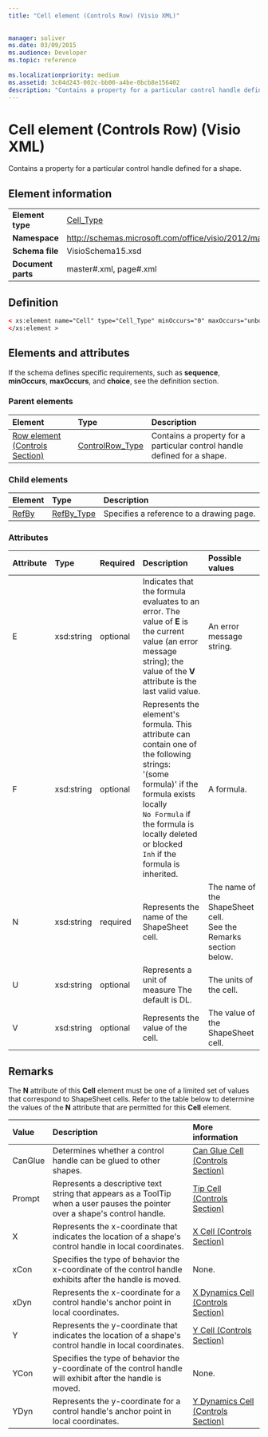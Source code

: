 ```yaml
---
title: "Cell element (Controls Row) (Visio XML)"
 
 
manager: soliver
ms.date: 03/09/2015
ms.audience: Developer
ms.topic: reference
 
ms.localizationpriority: medium
ms.assetid: 3c04d243-002c-bb00-a4be-0bcb8e156402
description: "Contains a property for a particular control handle defined for a shape."
---
```


# Cell element (Controls Row) (Visio XML)

Contains a property for a particular control handle defined for a shape.
  
## Element information

|||
|:-----|:-----|
|**Element type** <br/> |[Cell_Type](cell_type-complextypevisio-xml.md) <br/> |
|**Namespace** <br/> |http://schemas.microsoft.com/office/visio/2012/main  <br/> |
|**Schema file** <br/> |VisioSchema15.xsd  <br/> |
|**Document parts** <br/> |master#.xml, page#.xml  <br/> |
   
## Definition

```XML
< xs:element name="Cell" type="Cell_Type" minOccurs="0" maxOccurs="unbounded" >
</xs:element >
```

## Elements and attributes

If the schema defines specific requirements, such as **sequence**, **minOccurs**, **maxOccurs**, and **choice**, see the definition section. 
  
### Parent elements

|**Element**|**Type**|**Description**|
|:-----|:-----|:-----|
|[Row element (Controls Section)](row-element-controls-sectionvisio-xml.md) <br/> |[ControlRow_Type](controlrow_type-complextypevisio-xml.md) <br/> |Contains a property for a particular control handle defined for a shape.  <br/> |
   
### Child elements

|**Element**|**Type**|**Description**|
|:-----|:-----|:-----|
|[RefBy](refby-element-cell_type-complextypevisio-xml.md) <br/> |[RefBy_Type](refby_type-complextypevisio-xml.md) <br/> |Specifies a reference to a drawing page.  <br/> |
   
### Attributes

|**Attribute**|**Type**|**Required**|**Description**|**Possible values**|
|:-----|:-----|:-----|:-----|:-----|
|E  <br/> |xsd:string  <br/> |optional  <br/> |Indicates that the formula evaluates to an error. The value of **E** is the current value (an error message string); the value of the **V** attribute is the last valid value.  <br/> |An error message string.  <br/> |
|F  <br/> |xsd:string  <br/> |optional  <br/> | Represents the element's formula. This attribute can contain one of the following strings:  <br/>  '(some formula)' if the formula exists locally  <br/>  `No Formula` if the formula is locally deleted or blocked  <br/>  `Inh` if the formula is inherited.  <br/> |A formula.  <br/> |
|N  <br/> |xsd:string  <br/> |required  <br/> |Represents the name of the ShapeSheet cell.  <br/> |The name of the ShapeSheet cell.  <br/> See the Remarks section below.  <br/> |
|U  <br/> |xsd:string  <br/> |optional  <br/> |Represents a unit of measure The default is DL.  <br/> |The units of the cell.  <br/> |
|V  <br/> |xsd:string  <br/> |optional  <br/> |Represents the value of the cell.  <br/> |The value of the ShapeSheet cell.  <br/> |
   
## Remarks

The **N** attribute of this **Cell** element must be one of a limited set of values that correspond to ShapeSheet cells. Refer to the table below to determine the values of the **N** attribute that are permitted for this **Cell** element. 
  
|**Value**|**Description**|**More information**|
|:-----|:-----|:-----|
|CanGlue  <br/> |Determines whether a control handle can be glued to other shapes.  <br/> |[Can Glue Cell (Controls Section)](can-glue-cell-controls-section.md) <br/> |
|Prompt  <br/> |Represents a descriptive text string that appears as a ToolTip when a user pauses the pointer over a shape's control handle.  <br/> |[Tip Cell (Controls Section)](tip-cell-controls-section.md) <br/> |
|X  <br/> |Represents the x-coordinate that indicates the location of a shape's control handle in local coordinates.  <br/> |[X Cell (Controls Section)](x-cell-controls-section.md) <br/> |
|xCon  <br/> |Specifies the type of behavior the x-coordinate of the control handle exhibits after the handle is moved.  <br/> |None.  <br/> |
|xDyn  <br/> |Represents the x-coordinate for a control handle's anchor point in local coordinates.  <br/> |[X Dynamics Cell (Controls Section)](x-dynamics-cell-controls-section.md) <br/> |
|Y  <br/> |Represents the y-coordinate that indicates the location of a shape's control handle in local coordinates.  <br/> |[Y Cell (Controls Section)](y-cell-controls-section.md) <br/> |
|YCon  <br/> |Specifies the type of behavior the y-coordinate of the control handle will exhibit after the handle is moved.  <br/> |None.  <br/> |
|YDyn  <br/> |Represents the y-coordinate for a control handle's anchor point in local coordinates.  <br/> |[Y Dynamics Cell (Controls Section)](y-dynamics-cell-controls-section.md) <br/> |
   


